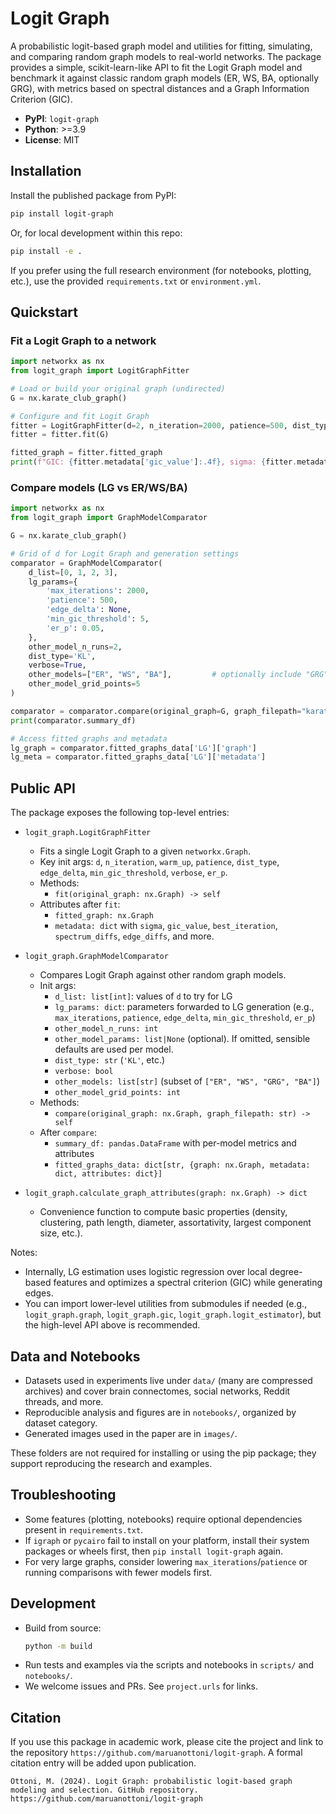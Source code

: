 # Logit Graph

A probabilistic logit-based graph model and utilities for fitting, simulating, and comparing random graph models to real-world networks. The package provides a simple, scikit-learn-like API to fit the Logit Graph model and benchmark it against classic random graph models (ER, WS, BA, optionally GRG), with metrics based on spectral distances and a Graph Information Criterion (GIC).

- **PyPI**: `logit-graph`
- **Python**: >=3.9
- **License**: MIT

## Installation

Install the published package from PyPI:

```bash
pip install logit-graph
```

Or, for local development within this repo:

```bash
pip install -e .
```

If you prefer using the full research environment (for notebooks, plotting, etc.), use the provided `requirements.txt` or `environment.yml`.

## Quickstart

### Fit a Logit Graph to a network

```python
import networkx as nx
from logit_graph import LogitGraphFitter

# Load or build your original graph (undirected)
G = nx.karate_club_graph()

# Configure and fit Logit Graph
fitter = LogitGraphFitter(d=2, n_iteration=2000, patience=500, dist_type='KL', verbose=True)
fitter = fitter.fit(G)

fitted_graph = fitter.fitted_graph
print(f"GIC: {fitter.metadata['gic_value']:.4f}, sigma: {fitter.metadata['sigma']:.4f}")
```

### Compare models (LG vs ER/WS/BA)

```python
import networkx as nx
from logit_graph import GraphModelComparator

G = nx.karate_club_graph()

# Grid of d for Logit Graph and generation settings
comparator = GraphModelComparator(
    d_list=[0, 1, 2, 3],
    lg_params={
        'max_iterations': 2000,
        'patience': 500,
        'edge_delta': None,
        'min_gic_threshold': 5,
        'er_p': 0.05,
    },
    other_model_n_runs=2,
    dist_type='KL',
    verbose=True,
    other_models=["ER", "WS", "BA"],         # optionally include "GRG"
    other_model_grid_points=5
)

comparator = comparator.compare(original_graph=G, graph_filepath="karate_club")
print(comparator.summary_df)

# Access fitted graphs and metadata
lg_graph = comparator.fitted_graphs_data['LG']['graph']
lg_meta = comparator.fitted_graphs_data['LG']['metadata']
```

## Public API

The package exposes the following top-level entries:

- `logit_graph.LogitGraphFitter`
  - Fits a single Logit Graph to a given `networkx.Graph`.
  - Key init args: `d`, `n_iteration`, `warm_up`, `patience`, `dist_type`, `edge_delta`, `min_gic_threshold`, `verbose`, `er_p`.
  - Methods:
    - `fit(original_graph: nx.Graph) -> self`
  - Attributes after `fit`:
    - `fitted_graph: nx.Graph`
    - `metadata: dict` with `sigma`, `gic_value`, `best_iteration`, `spectrum_diffs`, `edge_diffs`, and more.

- `logit_graph.GraphModelComparator`
  - Compares Logit Graph against other random graph models.
  - Init args:
    - `d_list: list[int]`: values of `d` to try for LG
    - `lg_params: dict`: parameters forwarded to LG generation (e.g., `max_iterations`, `patience`, `edge_delta`, `min_gic_threshold`, `er_p`)
    - `other_model_n_runs: int`
    - `other_model_params: list|None` (optional). If omitted, sensible defaults are used per model.
    - `dist_type: str` (`'KL'`, etc.)
    - `verbose: bool`
    - `other_models: list[str]` (subset of `["ER", "WS", "GRG", "BA"]`)
    - `other_model_grid_points: int`
  - Methods:
    - `compare(original_graph: nx.Graph, graph_filepath: str) -> self`
  - After `compare`:
    - `summary_df: pandas.DataFrame` with per-model metrics and attributes
    - `fitted_graphs_data: dict[str, {graph: nx.Graph, metadata: dict, attributes: dict}]`

- `logit_graph.calculate_graph_attributes(graph: nx.Graph) -> dict`
  - Convenience function to compute basic properties (density, clustering, path length, diameter, assortativity, largest component size, etc.).

Notes:
- Internally, LG estimation uses logistic regression over local degree-based features and optimizes a spectral criterion (GIC) while generating edges.
- You can import lower-level utilities from submodules if needed (e.g., `logit_graph.graph`, `logit_graph.gic`, `logit_graph.logit_estimator`), but the high-level API above is recommended.

## Data and Notebooks

- Datasets used in experiments live under `data/` (many are compressed archives) and cover brain connectomes, social networks, Reddit threads, and more.
- Reproducible analysis and figures are in `notebooks/`, organized by dataset category.
- Generated images used in the paper are in `images/`.

These folders are not required for installing or using the pip package; they support reproducing the research and examples.

## Troubleshooting

- Some features (plotting, notebooks) require optional dependencies present in `requirements.txt`.
- If `igraph` or `pycairo` fail to install on your platform, install their system packages or wheels first, then `pip install logit-graph` again.
- For very large graphs, consider lowering `max_iterations`/`patience` or running comparisons with fewer models first.

## Development

- Build from source:
  ```bash
  python -m build
  ```
- Run tests and examples via the scripts and notebooks in `scripts/` and `notebooks/`.
- We welcome issues and PRs. See `project.urls` for links.

## Citation

If you use this package in academic work, please cite the project and link to the repository `https://github.com/maruanottoni/logit-graph`. A formal citation entry will be added upon publication.

```text
Ottoni, M. (2024). Logit Graph: probabilistic logit-based graph modeling and selection. GitHub repository. https://github.com/maruanottoni/logit-graph
```
